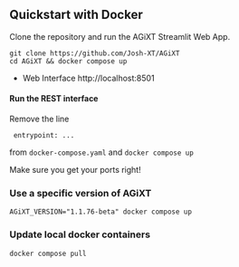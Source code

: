 ## Quickstart with Docker
Clone the repository and run the AGiXT Streamlit Web App.
```
git clone https://github.com/Josh-XT/AGiXT
cd AGiXT && docker compose up
```
- Web Interface http://localhost:8501

#### Run the REST interface
Remove the line 

` entrypoint: ...`

from `docker-compose.yaml` and `docker compose up`

Make sure you get your ports right!

### Use a specific version of AGiXT
```
AGiXT_VERSION="1.1.76-beta" docker compose up
```

### Update local docker containers

```
docker compose pull
```
